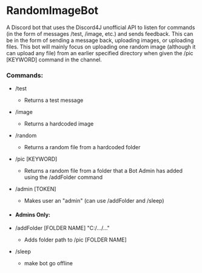 # RandomImageBot
A Discord bot that uses the Discord4J unofficial API to listen for commands (in the form of messages /test, /image, etc.) and sends feedback. This can be in the form of sending a message back, uploading images, or uploading files. This bot will mainly focus on uploading one random image (although it can upload any file) from an earlier specified directory when given the /pic [KEYWORD] command in the channel.

### Commands:

  - /test
    - Returns a test message
    
  - /image
    - Returns a hardcoded image
    
  - /random
    - Returns a random file from a hardcoded folder
    
  - /pic [KEYWORD]
    - Returns a random file from a folder that a Bot Admin has added using the /addFolder command

  - /admin [TOKEN]
    - Makes user an "admin" (can use /addFolder and /sleep)
    
  - #### Admins Only:
    
  - /addFolder [FOLDER NAME] "C:/.../..."
    - Adds folder path to /pic [FOLDER NAME]
    
  - /sleep
    - make bot go offline
